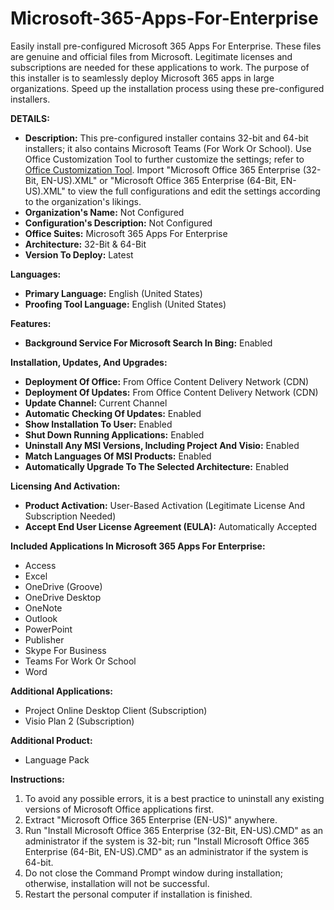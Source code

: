 # Microsoft-365-Apps-For-Enterprise
Easily install pre-configured Microsoft 365 Apps For Enterprise. These files are genuine and official files from Microsoft. Legitimate licenses and subscriptions are needed for these applications to work. The purpose of this installer is to seamlessly deploy Microsoft 365 apps in large organizations. Speed up the installation process using these pre-configured installers.

**DETAILS:**
- **Description:** This pre-configured installer contains 32-bit and 64-bit installers; it also contains Microsoft Teams (For Work Or School). Use Office Customization Tool to further customize the settings; refer to [Office Customization Tool](https://config.office.com/deploymentsettings). Import "Microsoft Office 365 Enterprise (32-Bit, EN-US).XML" or "Microsoft Office 365 Enterprise (64-Bit, EN-US).XML" to view the full configurations and edit the settings according to the organization's likings.
- **Organization's Name:** Not Configured
- **Configuration's Description:** Not Configured
- **Office Suites:** Microsoft 365 Apps For Enterprise
- **Architecture:** 32-Bit & 64-Bit
- **Version To Deploy:** Latest

**Languages:**
- **Primary Language:** English (United States)
- **Proofing Tool Language:** English (United States)

**Features:**
- **Background Service For Microsoft Search In Bing:** Enabled

**Installation, Updates, And Upgrades:**
- **Deployment Of Office:** From Office Content Delivery Network (CDN)
- **Deployment Of Updates:** From Office Content Delivery Network (CDN)
- **Update Channel:** Current Channel
- **Automatic Checking Of Updates:** Enabled
- **Show Installation To User:** Enabled
- **Shut Down Running Applications:** Enabled
- **Uninstall Any MSI Versions, Including Project And Visio:** Enabled
- **Match Languages Of MSI Products:** Enabled
- **Automatically Upgrade To The Selected Architecture:** Enabled

**Licensing And Activation:**
- **Product Activation:** User-Based Activation (Legitimate License And Subscription Needed)
- **Accept End User License Agreement (EULA):** Automatically Accepted

**Included Applications In Microsoft 365 Apps For Enterprise:**
- Access
- Excel
- OneDrive (Groove)
- OneDrive Desktop
- OneNote
- Outlook
- PowerPoint
- Publisher
- Skype For Business
- Teams For Work Or School
- Word

**Additional Applications:**
- Project Online Desktop Client (Subscription)
- Visio Plan 2 (Subscription)

**Additional Product:**
- Language Pack

**Instructions:**
1. To avoid any possible errors, it is a best practice to uninstall any existing versions of Microsoft Office applications first.
2. Extract "Microsoft Office 365 Enterprise (EN-US)" anywhere.
3. Run "Install Microsoft Office 365 Enterprise (32-Bit, EN-US).CMD" as an administrator if the system is 32-bit; run "Install Microsoft Office 365 Enterprise (64-Bit, EN-US).CMD" as an administrator if the system is 64-bit.
4. Do not close the Command Prompt window during installation; otherwise, installation will not be successful.
5. Restart the personal computer if installation is finished.
